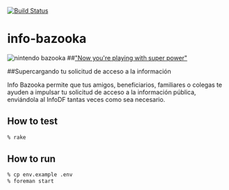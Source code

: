 [![Build Status](https://travis-ci.org/rodowi/info-bazooka.svg?branch=master)](https://travis-ci.org/rodowi/info-bazooka)

# info-bazooka

![nintendo bazooka](cover.png)
##["Now you're playing with super power"](https://youtu.be/ywSXy0dB5Rg?t=27s)

##Supercargando tu solicitud de acceso a la información

Info Bazooka permite que tus amigos, beneficiarios, familiares o colegas te ayuden a impulsar tu solicitud de acceso a la información pública, enviándola al InfoDF tantas veces como sea necesario.


## How to test

```bash
% rake
```

## How to run

```bash
% cp env.example .env
% foreman start
```

